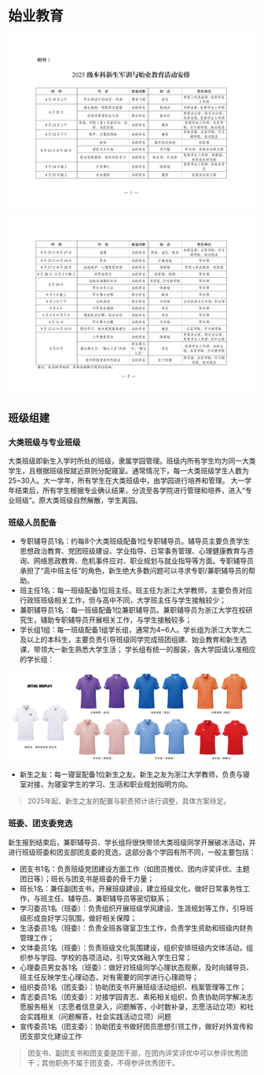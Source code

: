 # 始业教育

![始业教育1](../assets/始业教育1.jpg)

![始业教育2](../assets/始业教育2.jpg)

## 班级组建

### 大类班级与专业班级

大类班级即新生入学时所处的班级，隶属学园管理。班级内所有学生均为同一大类学生，且根据班级按就近原则分配寝室。通常情况下，每一大类班级学生人数为25~30人。大一学年，所有学生在大类班级中，由学园进行培养和管理。
大一学年结束后，所有学生根据专业确认结果，分流至各学院进行管理和培养，进入“专业班级”。原大类班级自然解散，学生离园。

### 班级人员配备

- 专职辅导员1名：约每8个大类班级配备1位专职辅导员。辅导员主要负责学生思想政治教育、党团班级建设、学业指导、日常事务管理、心理健康教育与咨询、网络思政教育、危机事件应对、职业规划与就业指导等方面。专职辅导员承担了“高中班主任”的角色，新生绝大多数问题可以寻求专职/兼职辅导员的帮助。
- 班主任1名：每一班级配备1位班主任。班主任为浙江大学教师，主要负责对应行政班班级相关工作，但与高中不同，大学班主任与学生接触较少；
- 兼职辅导员1名：每一班级配备1位兼职辅导员。兼职辅导员为浙江大学在校研究生，辅助专职辅导员开展相关工作，与学生接触较多；
- 学长组1组：每一班级配备1组学长组，通常为4~6人。学长组为浙江大学大二及以上的本科生，主要负责引导班级同学完成班团组建、始业教育和新生选课，带领大一新生熟悉大学生活；
  学长组有统一的服装，各大学园请认准相应的学长组：

![学长组服装](../assets/学长组.jpg)

- 新生之友：每一寝室配备1位新生之友。新生之友为浙江大学教师，负责与寝室对接，为寝室学生的学习、生活和职业规划指明方向。
> 2025年起，新生之友的配置与职责预计进行调整，具体方案待定。

### 班委、团支委竞选

新生报到结束后，兼职辅导员、学长组将很快带领大类班级同学开展破冰活动，并进行班级班委和团支部团支委的竞选，这部分各个学园有所不同，一般主要包括：

- 团支书1名：负责班级党团建设方面工作（如团员推优、团内评奖评优、主题团日等）；班长与团支书是班委的骨干力量；
- 班长1名：兼任副团支书，开展班级建设，建立班级文化，做好日常事务性工作，与班主任、辅导员、兼职辅导员等密切联系；
- 学习委员1名（班委）：负责组织开展班级学风建设、生涯规划等工作，引导班级形成良好学习氛围，做好相关保障；
- 生活委员1名（班委）：负责全班各寝室卫生工作，负责学生资助和班级内财务管理工作；
- 文体委员1名（班委）：负责班级文化氛围建设，组织安排班级内文体活动，组织参与学园、学校的各项活动，引导文体融入学生日常；
- 心理委员男女各1名（班委）：做好对班级同学心理状态观察，及时向辅导员、班主任反映学生心理动态，对有需要的同学进行心理疏导；
- 组织委员1名（团支委）：协助团支书开展班级活动组织、档案管理等工作；
- 青志委员1名（团支委）：对接学园青志、素拓相关组织，负责协助同学解决志愿服务相关（志愿者信息录入，问题解答，小时数补录，志愿活动立项）和社会实践相关（问题解答，社会实践活动立项）问题
- 宣传委员1名（团支委）：协助团支书做好团员思想引领工作，做好对外宣传和团支部文化建设工作

> 团支书、副团支书和团支委是团干部，在团内评奖评优中可以参评优秀团干；其他职务不属于团支委，不得参评优秀团干。
